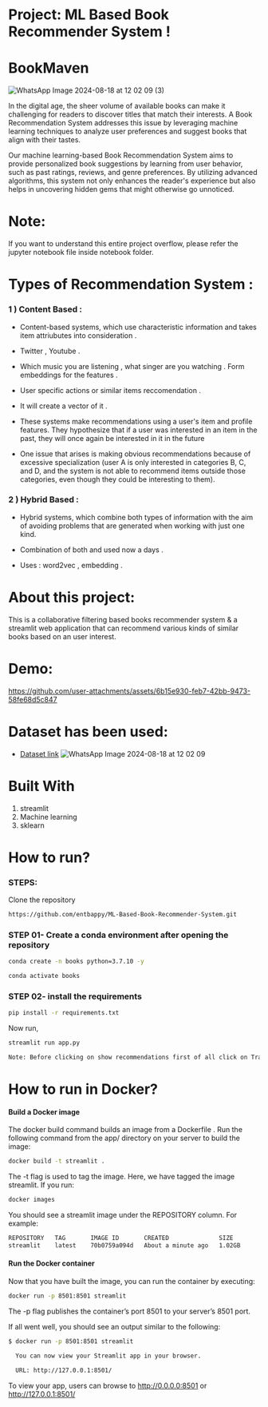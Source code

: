 # Project: ML Based Book Recommender System ! 


# BookMaven
![WhatsApp Image 2024-08-18 at 12 02 09 (3)](https://github.com/user-attachments/assets/2a36f188-f711-4f0f-9a4d-527d0e8156e8)

In the digital age, the sheer volume of available books can make it challenging for readers to discover titles that match their interests. A Book Recommendation System addresses this issue by leveraging machine learning techniques to analyze user preferences and suggest books that align with their tastes.

Our machine learning-based Book Recommendation System aims to provide personalized book suggestions by learning from user behavior, such as past ratings, reviews, and genre preferences. By utilizing advanced algorithms, this system not only enhances the reader's experience but also helps in uncovering hidden gems that might otherwise go unnoticed.


# Note:
If you want to understand this entire project overflow, please refer the jupyter notebook file inside notebook folder.

# Types of Recommendation System :

### 1 ) Content Based :

- Content-based systems, which use characteristic information and takes item attriubutes into consideration .

- Twitter , Youtube .

- Which music you are listening , what singer are you watching . Form embeddings for the features .
	
- User specific actions or similar items reccomendation .
	
- It will create a vector of it .
	
- These systems make recommendations using a user's item and profile features. They hypothesize that if a user was interested in an item in the past, they will once again be interested in it in the future
	
- One issue that arises is making obvious recommendations because of excessive specialization (user A is only interested in categories B, C, and D, and the system is not able to recommend items outside those categories, even though they could be interesting to them).
  

### 2 ) Hybrid Based :
	
- Hybrid systems, which combine both types of information with the aim of avoiding problems that are generated when working with just one kind.

- Combination of both and used now a days .

- Uses : word2vec , embedding .           

# About this project:

This is a collaborative filtering based books recommender system & a streamlit web application that can recommend various kinds of similar books based on an user interest.



# Demo:

https://github.com/user-attachments/assets/6b15e930-feb7-42bb-9473-58fe68d5c847



# Dataset has been used:

* [Dataset link](https://www.kaggle.com/datasets/arashnic/book-recommendation-dataset/data)
  ![WhatsApp Image 2024-08-18 at 12 02 09](https://github.com/user-attachments/assets/5a945076-d627-40ad-810d-1cbd00babe6e)

# Built With
1. streamlit
2. Machine learning
3. sklearn

# How to run?
### STEPS:

Clone the repository

```bash
https://github.com/entbappy/ML-Based-Book-Recommender-System.git
```
### STEP 01- Create a conda environment after opening the repository

```bash
conda create -n books python=3.7.10 -y
```

```bash
conda activate books
```


### STEP 02- install the requirements
```bash
pip install -r requirements.txt
```


Now run,
```bash
streamlit run app.py
```

```bash
Note: Before clicking on show recommendations first of all click on Train Recommender System for generating models
```

# How to run in Docker?

#### Build a Docker image
The docker build command builds an image from a Dockerfile . Run the following command from the app/ directory on your server to build the image:


```bash
docker build -t streamlit .
```

The -t flag is used to tag the image. Here, we have tagged the image streamlit. If you run:

```bash
docker images
```
You should see a streamlit image under the REPOSITORY column. For example:

```bash
REPOSITORY   TAG       IMAGE ID       CREATED              SIZE
streamlit    latest    70b0759a094d   About a minute ago   1.02GB
```

#### Run the Docker container
Now that you have built the image, you can run the container by executing:

```bash
docker run -p 8501:8501 streamlit
```

The -p flag publishes the container’s port 8501 to your server’s 8501 port.

If all went well, you should see an output similar to the following:

```bash
$ docker run -p 8501:8501 streamlit

  You can now view your Streamlit app in your browser.

  URL: http://127.0.0.1:8501/
```

To view your app, users can browse to http://0.0.0.0:8501 or http://127.0.0.1:8501/




